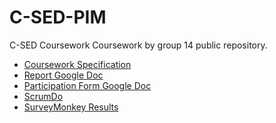 # C-SED-PIM
C-SED Coursework
Coursework by group 14 public repository.

* [Coursework Specification](http://moodle.bath.ac.uk/pluginfile.php/881474/mod_resource/content/1/CM10251cwk-S2-1516-SJLW-V4.pdf)
* [Report Google Doc](https://docs.google.com/document/d/133KBuwKljZW_XlvuY8kS7JZHa-H8mkER4d5K_Oa4d94/edit?usp=sharing)
* [Participation Form Google Doc](https://docs.google.com/document/d/1_2nqhY8xLR-sTpNP6PQbpZCtZKDXICZAGp9QF932aDQ/edit?usp=sharing)
* [ScrumDo](app.scrumdo.com/projects/csed3/board#/view)
* [SurveyMonkey Results](https://www.surveymonkey.com/results/SM-BWJYSYVW/)
